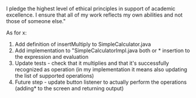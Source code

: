 I pledge the highest level of ethical principles in support of academic excellence.
I ensure that all of my work reflects my own abilities and not those of someone else."

As for x:
1) Add definition of insertMultiply to SimpleCalculator.java
2) Add implementation to "SimpleCalculatorImpl.java both or * insertion to the expression
and evaluation
3) Update tests - check that it multiplies and that it's successfully recognized as operation
(in my implementation it means also updating the list of supported operations)
4) Future step - update button listener to actually perform the operations
(adding* to the screen and returning output)